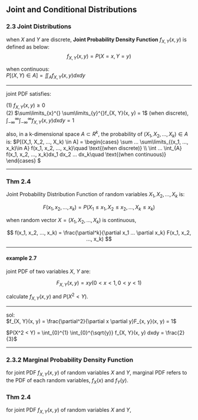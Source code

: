 ## Joint and Conditional Distributions

### 2.3 Joint Distributions
when $X$ and $Y$ are discrete, **Joint Probability Density Function** $f_{X, Y} (x, y)$ is defined as below:
$$f_{X, Y} (x, y) = P(X = x, Y = y)$$


when continuous:  
$`P[(X, Y) \in A] = \iint _A f_{X, Y}(x, y)dxdy`$

--------
joint PDF satisfies:

(1) $f_{X, Y}(x, y) \geq 0$  
(2) $\sum\limits_{x}^{} \sum\limits_{y}^{}f_{X, Y}(x, y) = 1$ (when discrete), $\int_{-\infty}^{\infty}\int_{-\infty}^{\infty}f_{X, Y}(x, y)dxdy = 1$

also, in a k-dimensional space $A \subset R^k$, the probability of $(X_1, X_2, ..., X_k) \in A$ is:
$`P[(X_1, X_2, ..., X_k) \in A] = \begin{cases}
\sum ... \sum\limits_{(x_1, ..., x_k)\in A} f(x_1, x_2, ..., x_k)\quad \text{(when discrete)} \\
\int ... \int_{A} f(x_1, x_2, ..., x_k)dx_1 dx_2 ... dx_k\quad \text{(when continuous)}
\end{cases}
`$

-------
### Thm 2.4
Joint Probability Distribution Function of random variables $X_1, X_2, ..., X_k$ is:  

$$F(x_1, x_2, ..., x_k) = P(X_1 \leq x_1, X_2 \leq x_2, ...,  X_k \leq x_k)$$

when random vector $X = (X_1, X_2, ..., X_k)$ is continuous,  

$$ f(x_1, x_2, ..., x_k) = \frac{\partial^k}{\partial x_1 ... \partial x_k} F(x_1, x_2, ..., x_k) $$

-------
#### **example 2.7**
joint PDF of two variables $X$, $Y$ are:

$$ F_{X, Y}(x, y) = xy (0<x<1, 0<y<1) $$

calculate $f_{X, Y}(x, y)$ and $P(X^2 < Y)$.

-----
sol:  
$f_{X, Y}(x, y) = \frac{\partial^2}{\partial x \partial y}F_{x, y}(x, y) = 1$  

$P(X^2 < Y) = \int_{0}^{1} \int_{0}^{\sqrt{y}} f_{X, Y}(x, y) dxdy = \frac{2}{3}$

-----

### 2.3.2 Marginal Probability Density Function

for joint PDF $f_{X, Y}(x, y)$ of random variables $X$ and $Y$, marginal PDF refers to the PDF of each random variables, $f_{X}(x)$ and $f_{Y}(y)$.


### Thm 2.4
for joint PDF $f_{X, Y}(x, y)$ of random variables $X$ and $Y$, 
